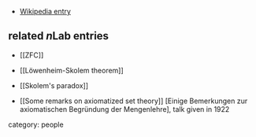 

* [Wikipedia entry](http://en.wikipedia.org/wiki/Thoralf_Skolem)

## related $n$Lab entries

* [[ZFC]]

* [[Löwenheim-Skolem theorem]]

* [[Skolem's paradox]]

* [[Some remarks on axiomatized set theory]] [Einige Bemerkungen zur axiomatischen Begr&#252;ndung der Mengenlehre], talk given in 1922

category: people